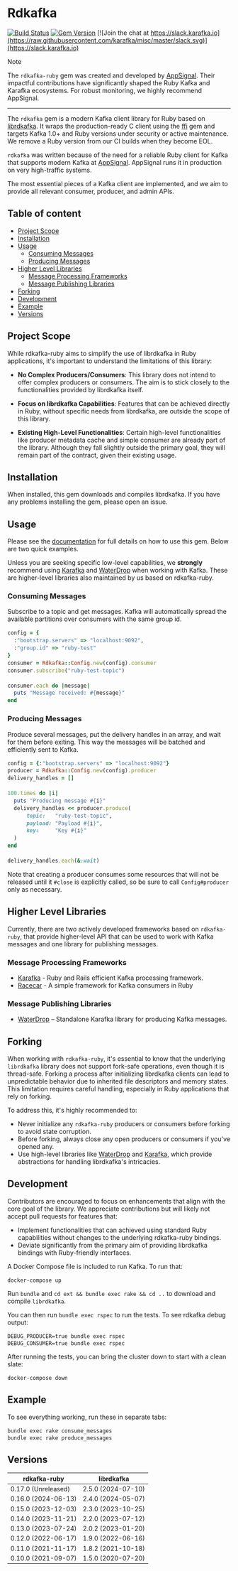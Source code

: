# Rdkafka

[![Build Status](https://github.com/karafka/rdkafka-ruby/actions/workflows/ci.yml/badge.svg)](https://github.com/karafka/rdkafka-ruby/actions/workflows/ci.yml)
[![Gem Version](https://badge.fury.io/rb/rdkafka.svg)](https://badge.fury.io/rb/rdkafka)
[![Join the chat at https://slack.karafka.io](https://raw.githubusercontent.com/karafka/misc/master/slack.svg)](https://slack.karafka.io)

> [!NOTE]
> The `rdkafka-ruby` gem was created and developed by [AppSignal](https://www.appsignal.com/). Their impactful contributions have significantly shaped the Ruby Kafka and Karafka ecosystems. For robust monitoring, we highly recommend AppSignal.

---

The `rdkafka` gem is a modern Kafka client library for Ruby based on
[librdkafka](https://github.com/confluentinc/librdkafka/).
It wraps the production-ready C client using the [ffi](https://github.com/ffi/ffi)
gem and targets Kafka 1.0+ and Ruby versions under security or
active maintenance. We remove a Ruby version from our CI builds when they 
become EOL.

`rdkafka` was written because of the need for a reliable Ruby client for Kafka that supports modern Kafka at [AppSignal](https://appsignal.com). AppSignal runs it in production on very high-traffic systems.

The most essential pieces of a Kafka client are implemented, and we aim to provide all relevant consumer, producer, and admin APIs.

## Table of content

- [Project Scope](#project-scope)
- [Installation](#installation)
- [Usage](#usage)
  * [Consuming Messages](#consuming-messages)
  * [Producing Messages](#producing-messages)
- [Higher Level Libraries](#higher-level-libraries)
  * [Message Processing Frameworks](#message-processing-frameworks)
  * [Message Publishing Libraries](#message-publishing-libraries)
- [Forking](#forking)
- [Development](#development)
- [Example](#example)
- [Versions](#versions)

## Project Scope

While rdkafka-ruby aims to simplify the use of librdkafka in Ruby applications, it's important to understand the limitations of this library:

- **No Complex Producers/Consumers**: This library does not intend to offer complex producers or consumers. The aim is to stick closely to the functionalities provided by librdkafka itself.

- **Focus on librdkafka Capabilities**: Features that can be achieved directly in Ruby, without specific needs from librdkafka, are outside the scope of this library.

- **Existing High-Level Functionalities**: Certain high-level functionalities like producer metadata cache and simple consumer are already part of the library. Although they fall slightly outside the primary goal, they will remain part of the contract, given their existing usage.


## Installation

When installed, this gem downloads and compiles librdkafka. If you have any problems installing the gem, please open an issue.

## Usage

Please see the [documentation](https://karafka.io/docs/code/rdkafka-ruby/) for full details on how to use this gem. Below are two quick examples.

Unless you are seeking specific low-level capabilities, we **strongly** recommend using [Karafka](https://github.com/karafka/karafka) and [WaterDrop](https://github.com/karafka/waterdrop) when working with Kafka. These are higher-level libraries also maintained by us based on rdkafka-ruby.

### Consuming Messages

Subscribe to a topic and get messages. Kafka will automatically spread
the available partitions over consumers with the same group id.

```ruby
config = {
  :"bootstrap.servers" => "localhost:9092",
  :"group.id" => "ruby-test"
}
consumer = Rdkafka::Config.new(config).consumer
consumer.subscribe("ruby-test-topic")

consumer.each do |message|
  puts "Message received: #{message}"
end
```

### Producing Messages

Produce several messages, put the delivery handles in an array, and
wait for them before exiting. This way the messages will be batched and
efficiently sent to Kafka.

```ruby
config = {:"bootstrap.servers" => "localhost:9092"}
producer = Rdkafka::Config.new(config).producer
delivery_handles = []

100.times do |i|
  puts "Producing message #{i}"
  delivery_handles << producer.produce(
      topic:   "ruby-test-topic",
      payload: "Payload #{i}",
      key:     "Key #{i}"
  )
end

delivery_handles.each(&:wait)
```

Note that creating a producer consumes some resources that will not be released until it `#close` is explicitly called, so be sure to call `Config#producer` only as necessary.

## Higher Level Libraries

Currently, there are two actively developed frameworks based on `rdkafka-ruby`, that provide higher-level API that can be used to work with Kafka messages and one library for publishing messages.

### Message Processing Frameworks

* [Karafka](https://github.com/karafka/karafka) - Ruby and Rails efficient Kafka processing framework.
* [Racecar](https://github.com/zendesk/racecar) - A simple framework for Kafka consumers in Ruby 

### Message Publishing Libraries

* [WaterDrop](https://github.com/karafka/waterdrop) – Standalone Karafka library for producing Kafka messages.

## Forking

When working with `rdkafka-ruby`, it's essential to know that the underlying `librdkafka` library does not support fork-safe operations, even though it is thread-safe. Forking a process after initializing librdkafka clients can lead to unpredictable behavior due to inherited file descriptors and memory states. This limitation requires careful handling, especially in Ruby applications that rely on forking.

To address this, it's highly recommended to:

- Never initialize any `rdkafka-ruby` producers or consumers before forking to avoid state corruption.
- Before forking, always close any open producers or consumers if you've opened any.
- Use high-level libraries like [WaterDrop](https://github.com/karafka/waterdrop) and [Karafka](https://github.com/karafka/karafka/), which provide abstractions for handling librdkafka's intricacies.

## Development

Contributors are encouraged to focus on enhancements that align with the core goal of the library. We appreciate contributions but will likely not accept pull requests for features that:

- Implement functionalities that can achieved using standard Ruby capabilities without changes to the underlying rdkafka-ruby bindings.
- Deviate significantly from the primary aim of providing librdkafka bindings with Ruby-friendly interfaces.

A Docker Compose file is included to run Kafka. To run that:

```
docker-compose up
```

Run `bundle` and `cd ext && bundle exec rake && cd ..` to download and compile `librdkafka`.

You can then run `bundle exec rspec` to run the tests. To see rdkafka debug output:

```
DEBUG_PRODUCER=true bundle exec rspec
DEBUG_CONSUMER=true bundle exec rspec
```

After running the tests, you can bring the cluster down to start with a clean slate:

```
docker-compose down
```

## Example

To see everything working, run these in separate tabs:

```
bundle exec rake consume_messages
bundle exec rake produce_messages
```

## Versions

| rdkafka-ruby | librdkafka |
|-|-|
| 0.17.0 (Unreleased) | 2.5.0 (2024-07-10) |
| 0.16.0 (2024-06-13) | 2.4.0 (2024-05-07) |
| 0.15.0 (2023-12-03) | 2.3.0 (2023-10-25) |
| 0.14.0 (2023-11-21) | 2.2.0 (2023-07-12) |
| 0.13.0 (2023-07-24) | 2.0.2 (2023-01-20) |
| 0.12.0 (2022-06-17) | 1.9.0 (2022-06-16) |
| 0.11.0 (2021-11-17) | 1.8.2 (2021-10-18) |
| 0.10.0 (2021-09-07) | 1.5.0 (2020-07-20) |
